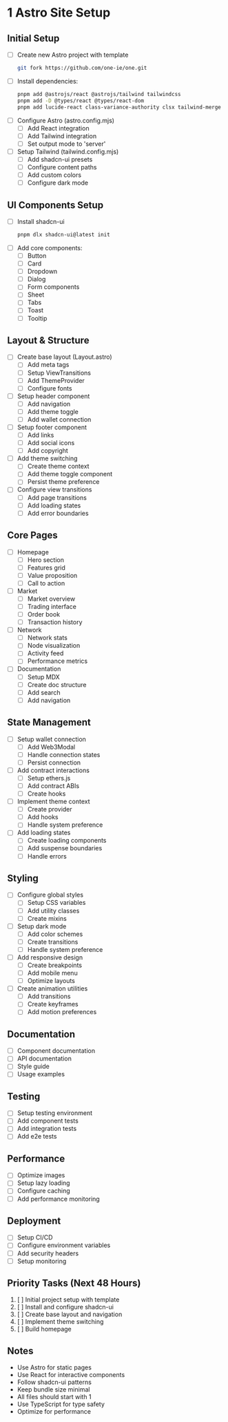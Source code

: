 # 1 Astro Site Setup

## Initial Setup
- [ ] Create new Astro project with template
  ```bash
  git fork https://github.com/one-ie/one.git
  ```
- [ ] Install dependencies:
  ```bash
  pnpm add @astrojs/react @astrojs/tailwind tailwindcss
  pnpm add -D @types/react @types/react-dom
  pnpm add lucide-react class-variance-authority clsx tailwind-merge
  ```
- [ ] Configure Astro (astro.config.mjs)
  - [ ] Add React integration
  - [ ] Add Tailwind integration
  - [ ] Set output mode to 'server'
- [ ] Setup Tailwind (tailwind.config.mjs)
  - [ ] Add shadcn-ui presets
  - [ ] Configure content paths
  - [ ] Add custom colors
  - [ ] Configure dark mode

## UI Components Setup
- [ ] Install shadcn-ui
  ```bash
  pnpm dlx shadcn-ui@latest init
  ```
- [ ] Add core components:
  - [ ] Button
  - [ ] Card
  - [ ] Dropdown
  - [ ] Dialog
  - [ ] Form components
  - [ ] Sheet
  - [ ] Tabs
  - [ ] Toast
  - [ ] Tooltip

## Layout & Structure
- [ ] Create base layout (Layout.astro)
  - [ ] Add meta tags
  - [ ] Setup ViewTransitions
  - [ ] Add ThemeProvider
  - [ ] Configure fonts
- [ ] Setup header component
  - [ ] Add navigation
  - [ ] Add theme toggle
  - [ ] Add wallet connection
- [ ] Setup footer component
  - [ ] Add links
  - [ ] Add social icons
  - [ ] Add copyright
- [ ] Add theme switching
  - [ ] Create theme context
  - [ ] Add theme toggle component
  - [ ] Persist theme preference
- [ ] Configure view transitions
  - [ ] Add page transitions
  - [ ] Add loading states
  - [ ] Add error boundaries

## Core Pages
- [ ] Homepage 
  - [ ] Hero section
  - [ ] Features grid
  - [ ] Value proposition
  - [ ] Call to action
- [ ] Market 
  - [ ] Market overview
  - [ ] Trading interface
  - [ ] Order book
  - [ ] Transaction history
- [ ] Network 
  - [ ] Network stats
  - [ ] Node visualization
  - [ ] Activity feed
  - [ ] Performance metrics
- [ ] Documentation
  - [ ] Setup MDX
  - [ ] Create doc structure
  - [ ] Add search
  - [ ] Add navigation

## State Management
- [ ] Setup wallet connection
  - [ ] Add Web3Modal
  - [ ] Handle connection states
  - [ ] Persist connection
- [ ] Add contract interactions
  - [ ] Setup ethers.js
  - [ ] Add contract ABIs
  - [ ] Create hooks
- [ ] Implement theme context
  - [ ] Create provider
  - [ ] Add hooks
  - [ ] Handle system preference
- [ ] Add loading states
  - [ ] Create loading components
  - [ ] Add suspense boundaries
  - [ ] Handle errors

## Styling
- [ ] Configure global styles
  - [ ] Setup CSS variables
  - [ ] Add utility classes
  - [ ] Create mixins
- [ ] Setup dark mode
  - [ ] Add color schemes
  - [ ] Create transitions
  - [ ] Handle system preference
- [ ] Add responsive design
  - [ ] Create breakpoints
  - [ ] Add mobile menu
  - [ ] Optimize layouts
- [ ] Create animation utilities
  - [ ] Add transitions
  - [ ] Create keyframes
  - [ ] Add motion preferences

## Documentation
- [ ] Component documentation
- [ ] API documentation
- [ ] Style guide
- [ ] Usage examples

## Testing
- [ ] Setup testing environment
- [ ] Add component tests
- [ ] Add integration tests
- [ ] Add e2e tests

## Performance
- [ ] Optimize images
- [ ] Setup lazy loading
- [ ] Configure caching
- [ ] Add performance monitoring

## Deployment
- [ ] Setup CI/CD
- [ ] Configure environment variables
- [ ] Add security headers
- [ ] Setup monitoring

## Priority Tasks (Next 48 Hours)
1. [ ] Initial project setup with template
2. [ ] Install and configure shadcn-ui
3. [ ] Create base layout and navigation
4. [ ] Implement theme switching
5. [ ] Build homepage

## Notes
- Use Astro for static pages
- Use React for interactive components
- Follow shadcn-ui patterns
- Keep bundle size minimal
- All files should start with 1
- Use TypeScript for type safety
- Optimize for performance
